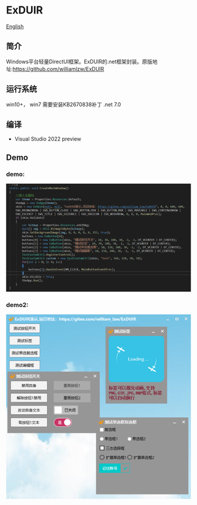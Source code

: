 ExDUIR
=======
[English](./README_EN.md)

## 简介

Windows平台轻量DirectUI框架。ExDUIR的.net框架封装。原版地址:https://github.com/williamlzw/ExDUIR

## 运行系统
win10+， win7 需要安装KB2670838补丁
.net 7.0

## 编译
* Visual Studio 2022 preview

## Demo
### demo:  
![image](demo_image/demo.png)

### demo2:  
![image](demo_image/demo2.png)